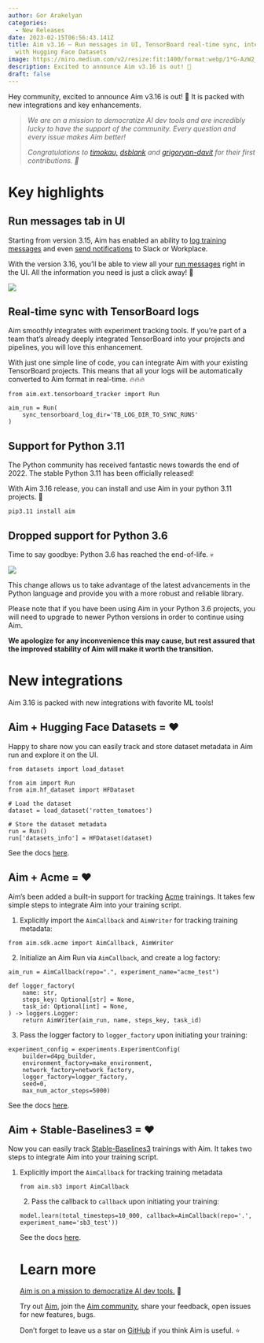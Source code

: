 ```yaml
---
author: Gor Arakelyan
categories:
  - New Releases
date: 2023-02-15T06:56:43.141Z
title: Aim v3.16 — Run messages in UI, TensorBoard real-time sync, integration
  with Hugging Face Datasets
image: https://miro.medium.com/v2/resize:fit:1400/format:webp/1*G-AzW2_QT8nvsgLUQH9JeA.png
description: Excited to announce Aim v3.16 is out! 🚀
draft: false
---
```

Hey community, excited to announce Aim v3.16 is out! 🚀 It is packed with new integrations and key enhancements.

> *We are on a mission to democratize AI dev tools and are incredibly lucky to have the support of the community. Every question and every issue makes Aim better!*
>
> *Congratulations to [timokau,](https://github.com/timokau) [dsblank](https://github.com/dsblank) and [grigoryan-davit](https://github.com/grigoryan-davit) for their first contributions. 🙌*

# Key highlights

## **Run messages tab in UI**

Starting from version 3.15, Aim has enabled an ability to [log training messages](https://aimstack.readthedocs.io/en/latest/using/logging.html) and even [send notifications](https://aimstack.readthedocs.io/en/latest/using/notifications.html) to Slack or Workplace.

With the version 3.16, you’ll be able to view all your [run messages](https://aimstack.readthedocs.io/en/latest/using/logging.html) right in the UI. All the information you need is just a click away! 💫

![](https://miro.medium.com/v2/resize:fit:1400/format:webp/1*PxqbmJJcqYaH1tLmcg59Xw.png)

## **Real-time sync with TensorBoard logs**



Aim smoothly integrates with experiment tracking tools. If you’re part of a team that’s already deeply integrated TensorBoard into your projects and pipelines, you will love this enhancement.

With just one simple line of code, you can integrate Aim with your existing TensorBoard projects. This means that all your logs will be automatically converted to Aim format in real-time. 🔥🔥🔥

```
from aim.ext.tensorboard_tracker import Run

aim_run = Run(
    sync_tensorboard_log_dir='TB_LOG_DIR_TO_SYNC_RUNS'
)

```

## **Support for Python 3.11**

The Python community has received fantastic news towards the end of 2022. The stable Python 3.11 has been officially released!

With Aim 3.16 release, you can install and use Aim in your python 3.11 projects. 🎉

```
pip3.11 install aim
```

## **Dropped support for Python 3.6**

Time to say goodbye: Python 3.6 has reached the end-of-life. 💀

![](https://miro.medium.com/v2/resize:fit:1400/format:webp/1*WpHtGUIfWc5RXtDk0TNKTQ.png)

This change allows us to take advantage of the latest advancements in the Python language and provide you with a more robust and reliable library.

Please note that if you have been using Aim in your Python 3.6 projects, you will need to upgrade to newer Python versions in order to continue using Aim.

**We apologize for any inconvenience this may cause, but rest assured that the improved stability of Aim will make it worth the transition.**

# New integrations

Aim 3.16 is packed with new integrations with favorite ML tools!

## **Aim + Hugging Face Datasets = ❤**

Happy to share now you can easily track and store dataset metadata in Aim run and explore it on the UI.

```
from datasets import load_dataset

from aim import Run
from aim.hf_dataset import HFDataset

# Load the dataset
dataset = load_dataset('rotten_tomatoes')

# Store the dataset metadata
run = Run()
run['datasets_info'] = HFDataset(dataset)
```

See the docs [here](https://aimstack.readthedocs.io/en/latest/quick_start/supported_types.html#logging-huggingface-datasets-dataset-info-with-aim).

## **Aim + Acme = ❤**

Aim’s been added a built-in support for tracking [Acme](https://dm-acme.readthedocs.io/en/latest/) trainings. It takes few simple steps to integrate Aim into your training script.

1. Explicitly import the `AimCallback` and `AimWriter` for tracking training metadata:

```
from aim.sdk.acme import AimCallback, AimWriter
```

2. Initialize an Aim Run via `AimCallback`, and create a log factory:

```
aim_run = AimCallback(repo=".", experiment_name="acme_test")

def logger_factory(
    name: str,
    steps_key: Optional[str] = None,
    task_id: Optional[int] = None,
) -> loggers.Logger:
    return AimWriter(aim_run, name, steps_key, task_id)
```

3. Pass the logger factory to `logger_factory` upon initiating your training:

```
experiment_config = experiments.ExperimentConfig(
    builder=d4pg_builder,
    environment_factory=make_environment,
    network_factory=network_factory,
    logger_factory=logger_factory,
    seed=0,
    max_num_actor_steps=5000)
```



See the docs [here](https://aimstack.readthedocs.io/en/latest/quick_start/integrations.html#integration-with-acme).

## **Aim + Stable-Baselines3 = ❤**

Now you can easily track [Stable-Baselines3](https://stable-baselines3.readthedocs.io/en/master/) trainings with Aim. It takes two steps to integrate Aim into your training script.

1. Explicitly import the `AimCallback` for tracking training metadata

   ```
   from aim.sb3 import AimCallback
   ```

   2. Pass the callback to `callback` upon initiating your training:

   ```
   model.learn(total_timesteps=10_000, callback=AimCallback(repo='.', experiment_name='sb3_test'))
   ```

   See the docs [here](https://aimstack.readthedocs.io/en/latest/quick_start/integrations.html#integration-with-stable-baselines3).

   # Learn more

   [Aim is on a mission to democratize AI dev tools.](https://aimstack.readthedocs.io/en/latest/overview.html) 🙌

   Try out [Aim](https://github.com/aimhubio/aim), join the [Aim community](https://community.aimstack.io/), share your feedback, open issues for new features, bugs.

   Don’t forget to leave us a star on [GitHub](https://github.com/aimhubio/aim) if you think Aim is useful. ⭐️